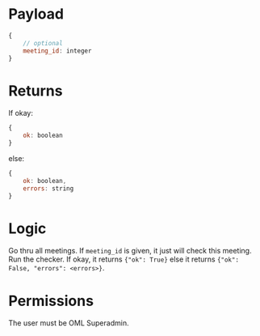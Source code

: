 # Payload
```js
{
    // optional
    meeting_id: integer
}
```

# Returns
If okay:
```js
{
    ok: boolean
}
```
else:
```js
{
    ok: boolean,
    errors: string
}
```

# Logic
Go thru all meetings. If `meeting_id` is given, it just will check this meeting. Run the checker.
If okay, it returns `{"ok": True}` else it returns `{"ok": False, "errors": <errors>}`.

# Permissions
The user must be OML Superadmin. 